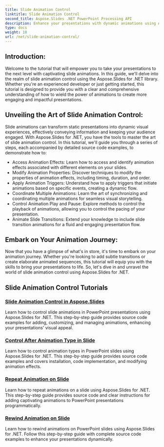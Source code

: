 ```yaml
---
title: Slide Animation Control
linktitle: Slide Animation Control
second_title: Aspose.Slides .NET PowerPoint Processing API
description: Enhance your presentations with dynamic animations using Aspose.Slides for .NET. Learn how to control slide animations step by step in this comprehensive tutorial.
type: docs
weight: 18
url: /net/slide-animation-control/
---
```


## Introduction:

Welcome to the tutorial that will empower you to take your presentations to the next level with captivating slide animations. In this guide, we'll delve into the realm of slide animation control using the Aspose.Slides for .NET library. Whether you're an experienced developer or just getting started, this tutorial is designed to provide you with a clear and comprehensive understanding of how to wield the power of animations to create more engaging and impactful presentations.

## Unveiling the Art of Slide Animation Control:

Slide animations can transform static presentations into dynamic visual experiences, effectively conveying information and keeping your audience engaged. With Aspose.Slides for .NET, you have the tools to master the art of slide animation control. In this tutorial, we'll guide you through a series of steps, each accompanied by detailed source code examples, to demonstrate how to:

- Access Animation Effects: Learn how to access and identify animation effects associated with different elements on your slides.
- Modify Animation Properties: Discover techniques to modify the properties of animation effects, including timing, duration, and order.
- Apply Animation Triggers: Understand how to apply triggers that initiate animations based on specific events, creating a dynamic flow.
- Coordinate Multiple Animations: Learn the art of synchronizing and coordinating multiple animations for seamless visual storytelling.
- Control Animation Play and Pause: Explore methods to control the playback of animations, allowing you to control the pacing of your presentation.
- Animate Slide Transitions: Extend your knowledge to include slide transition animations for a fluid and engaging presentation flow.

## Embark on Your Animation Journey:

Now that you have a glimpse of what's in store, it's time to embark on your animation journey. Whether you're looking to add subtle transitions or create elaborate animated sequences, this tutorial will equip you with the skills to bring your presentations to life. So, let's dive in and unravel the world of slide animation control using Aspose.Slides for .NET.

## Slide Animation Control Tutorials
### [Slide Animation Control in Aspose.Slides](./slide-animation-control/)
Learn how to control slide animations in PowerPoint presentations using Aspose.Slides for .NET. This step-by-step guide provides source code examples for adding, customizing, and managing animations, enhancing your presentations' visual appeal.
### [Control After Animation Type in Slide](./control-after-animation-type/)
Learn how to control animation types in PowerPoint slides using Aspose.Slides for .NET. This step-by-step guide provides source code examples and covers installation, code implementation, and modifying animation effects.
### [Repeat Animation on Slide](./repeat-animation-on-slide/)
Learn how to repeat animations on a slide using Aspose.Slides for .NET. This step-by-step guide provides source code and clear instructions for adding captivating animations to PowerPoint presentations programmatically.
### [Rewind Animation on Slide](./rewind-animation-on-slide/)
Learn how to rewind animations on PowerPoint slides using Aspose.Slides for .NET. Follow this step-by-step guide with complete source code examples to enhance your presentations dynamically.